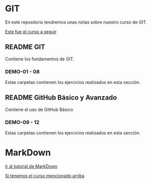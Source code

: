 # GIT

En este repositorio tendremos unas notas sobre nuestro curso de GIT.

[Este fue el curso a seguir](https://www.udemy.com/git-github/)

## README GIT

Contiene los fundamentos de GIT.

### DEMO-01 - 08

Estas carpetas contienen los ejercicios realizados en esta sección.

## README GitHub Básico y Avanzado

Contiene el uso de GitHub Básico

### DEMO-09 - 12

Estas carpetas contienen los ejercicios realizados en esta sección.

# MarkDown

[Ir al tutorial de MarkDown](https://www.markdowntutorial.com/)

[Si tenemos el curso mencionado arriba](https://www.udemy.com/git-github/learn/lecture/7389770#questions)

